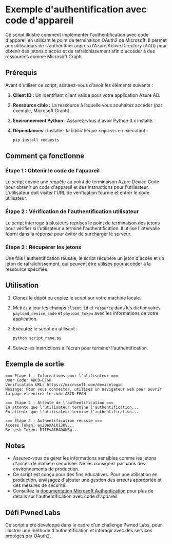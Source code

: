 # Exemple d'authentification avec code d'appareil

Ce script illustre comment implémenter l'authentification avec code d'appareil en utilisant le point de terminaison OAuth2 de Microsoft. Il permet aux utilisateurs de s'authentifier auprès d'Azure Active Directory (AAD) pour obtenir des jetons d'accès et de rafraîchissement afin d'accéder à des ressources comme Microsoft Graph.

## Prérequis

Avant d'utiliser ce script, assurez-vous d'avoir les éléments suivants :

1. **Client ID :** Un identifiant client valide pour votre application Azure AD.
2. **Ressource cible :** La ressource à laquelle vous souhaitez accéder (par exemple, Microsoft Graph).
3. **Environnement Python :** Assurez-vous d'avoir Python 3.x installé.
4. **Dépendances :** Installez la bibliothèque `requests` en exécutant :

   ```bash
   pip install requests
   ```

## Comment ça fonctionne

### Étape 1 : Obtenir le code de l'appareil
Le script envoie une requête au point de terminaison Azure Device Code pour obtenir un code d'appareil et des instructions pour l'utilisateur. L'utilisateur doit visiter l'URL de vérification fournie et entrer le code utilisateur.

### Étape 2 : Vérification de l'authentification utilisateur
Le script interroge à plusieurs reprises le point de terminaison des jetons pour vérifier si l'utilisateur a terminé l'authentification. Il utilise l'intervalle fourni dans la réponse pour éviter de surcharger le serveur.

### Étape 3 : Récupérer les jetons
Une fois l'authentification réussie, le script récupère un jeton d'accès et un jeton de rafraîchissement, qui peuvent être utilisés pour accéder à la ressource spécifiée.

## Utilisation

1. Clonez le dépôt ou copiez le script sur votre machine locale.
2. Mettez à jour les champs `client_id` et `resource` dans les dictionnaires `payload_device_code` et `payload_token` avec les informations de votre application.
3. Exécutez le script en utilisant :

   ```bash
   python script_name.py
   ```
4. Suivez les instructions à l'écran pour terminer l'authentification.

## Exemple de sortie

```plaintext
=== Étape 1 : Informations pour l'utilisateur ===
User Code: ABCD-EFGH
Verification URL: https://microsoft.com/devicelogin
Message: Pour vous connecter, utilisez un navigateur web pour ouvrir la page et entrez le code ABCD-EFGH.

=== Étape 2 : Attente de l'authentification ===
En attente que l'utilisateur termine l'authentification...
En attente que l'utilisateur termine l'authentification...

=== Étape 3 : Authentification réussie ===
Access Token: eyJ0eXAiOiJKV...
Refresh Token: MIIEvAIBADANBg...
```

## Notes

- Assurez-vous de gérer les informations sensibles comme les jetons d'accès de manière sécurisée. Ne les consignez pas dans des environnements de production.
- Ce script est conçu pour des fins éducatives. Pour une utilisation en production, envisagez d'ajouter une gestion des erreurs appropriée et des mesures de sécurité.
- Consultez la [documentation Microsoft Authentication](https://learn.microsoft.com/fr-fr/azure/active-directory/develop/) pour plus de détails sur l'authentification avec code d'appareil.

## Défi Pwned Labs

Ce script a été développé dans le cadre d'un challenge Pwned Labs, pour illustrer une méthode d'authentification et interagir avec des services protégés par OAuth2.
